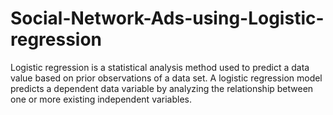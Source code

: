# Social-Network-Ads-using-Logistic-regression
Logistic regression is a statistical analysis method used to predict a data value based on prior observations of a data set.
A logistic regression model predicts a dependent data variable by analyzing the relationship between one or more existing independent variables.
